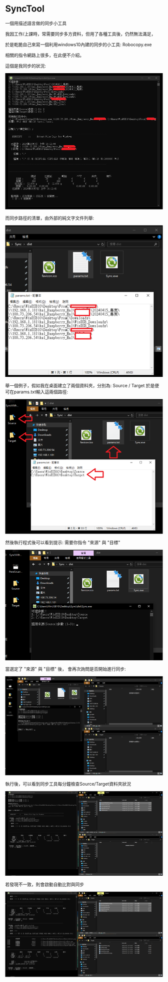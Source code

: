 # SyncTool
一個用描述語言做的同步小工具

我因工作/上課時，常需要同步多方資料，但用了各種工具後，仍然無法滿足，

於是乾脆自己來寫一個利用windows10內建的同步的小工具: Robocopy.exe

相關的指令網路上很多，在此便不介紹。



這個是我同步的狀況:

![圖1](https://github.com/jiannan1828/SyncTool/blob/main/SyncWithNetDrive.png)



而同步路徑的清單，由外部的純文字文件列舉:

![圖2](https://github.com/jiannan1828/SyncTool/blob/main/ListPara.png)



舉一個例子，假如我在桌面建立了兩個資料夾，分別為: Source / Target
於是便可在params.txt輸入這兩個路徑:

![圖3](https://github.com/jiannan1828/SyncTool/blob/main/ParaSources.png)



然後執行程式後可以看到提示:
需要你指令 "來源" 與 "目標"

![圖4](https://github.com/jiannan1828/SyncTool/blob/main/ExecuteState.png)



當選定了 "來源" 與 "目標" 後，
會再次詢問是否開始進行同步:

![圖5](https://github.com/jiannan1828/SyncTool/blob/main/SelectDone.png)



執行後，可以看到同步工具每分鐘檢查Source/Target資料夾狀況

![圖6](https://github.com/jiannan1828/SyncTool/blob/main/Status0.png)



若發現不一致，則會啟動自動比對與同步

![圖7](https://github.com/jiannan1828/SyncTool/blob/main/Status1.png)




